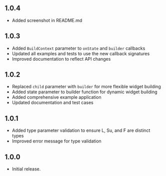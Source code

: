 ## 1.0.4
* Added screenshot in README.md

## 1.0.3
* Added `BuildContext` parameter to `onState` and `builder` callbacks
* Updated all examples and tests to use the new callback signatures
* Improved documentation to reflect API changes

## 1.0.2
* Replaced `child` parameter with `builder` for more flexible widget building
* Added state parameter to builder function for dynamic widget building
* Added comprehensive example application
* Updated documentation and test cases

## 1.0.1
* Added type parameter validation to ensure L, Su, and F are distinct types
* Improved error message for type validation

## 1.0.0
* Initial release.
